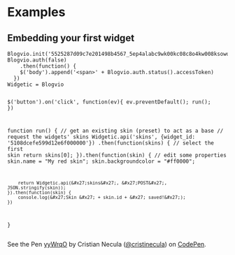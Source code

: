 # Examples

## Embedding your first widget

<div data-height="268" data-theme-id="5418" data-slug-hash="yyWrqO" data-default-tab="js" data-user="cristinecula" class='codepen'><pre><code>Blogvio.init(&#x27;5525287d09c7e201498b4567_5ep4alabc9wk00kc08c8o4kw008ksowogsg4w0wwkog8ww80o0&#x27;,&#x27;http://s.codepen.io/cristinecula/debug/yyWrqO?&#x27;);
Blogvio.auth(false)
    .then(function() {
    $(&#x27;body&#x27;).append(&#x27;&lt;span&gt;&#x27; + Blogvio.auth.status().accessToken)
  })
Widgetic = Blogvio

$(&#x27;button&#x27;).on(&#x27;click&#x27;, function(ev){
  ev.preventDefault();
  run();
}) 

function run() {
// get an existing skin (preset) to act as a base
// request the widgets&#x27; skins
Widgetic.api(&#x27;skins&#x27;, {widget_id: &#x27;5108dcefe599d12e6f000000&#x27;})
    .then(function(skins) {
        // select the first skin
        return skins[0];
    }).then(function(skin) {
        // edit some properties
        skin.name = &quot;My red skin&quot;;
        skin.backgroundcolor = &quot;#ff0000&quot;;

        return Widgetic.api(&#x27;skins&#x27;, &#x27;POST&#x27;, JSON.stringify(skin));
    }).then(function(skin) {
        console.log(&#x27;Skin &#x27; + skin.id + &#x27; saved!&#x27;);
    })
}</code></pre>
<p>See the Pen <a href='http://codepen.io/cristinecula/pen/yyWrqO/'>yyWrqO</a> by Cristian Necula (<a href='http://codepen.io/cristinecula'>@cristinecula</a>) on <a href='http://codepen.io'>CodePen</a>.</p>
</div><script async src="//assets.codepen.io/assets/embed/ei.js"></script>
